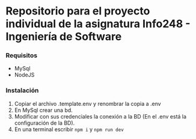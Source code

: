 # Repositorio para el proyecto individual de la asignatura Info248 - Ingeniería de Software

### Requisitos

- MySql
- NodeJS

### Instalación

1. Copiar el archivo .template.env y renombrar la copia a .env
2. En MySql crear una bd.
3. Modificar con sus credenciales la conexión a la BD (En el .env está la configuración de la BD).
4. En una terminal escribir `npm i` y `npm run dev`
